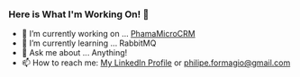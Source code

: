 ### Here is What I'm Working On! 👋


- 🔭 I’m currently working on ... [PhamaMicroCRM](https://github.com/philipeformagio/phama-micro-crm)
- 🌱 I’m currently learning ... RabbitMQ
- 💬 Ask me about ... Anything!
- 📫 How to reach me: [My LinkedIn Profile](https://www.linkedin.com/in/philipeformagio) or philipe.formagio@gmail.com

<!--
- 👯 I’m looking to collaborate on ...
- 🤔 I’m looking for help with ...


- 😄 Pronouns: ...
- ⚡ Fun fact: ...
-->
